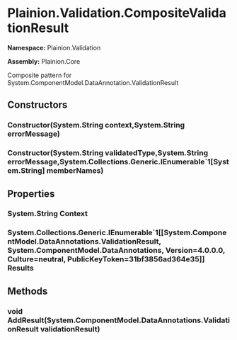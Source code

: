
# Plainion.Validation.CompositeValidationResult

**Namespace:** Plainion.Validation

**Assembly:** Plainion.Core

Composite pattern for System.ComponentModel.DataAnnotation.ValidationResult


## Constructors

### Constructor(System.String context,System.String errorMessage)

### Constructor(System.String validatedType,System.String errorMessage,System.Collections.Generic.IEnumerable`1[System.String] memberNames)


## Properties

### System.String Context

### System.Collections.Generic.IEnumerable`1[[System.ComponentModel.DataAnnotations.ValidationResult, System.ComponentModel.DataAnnotations, Version=4.0.0.0, Culture=neutral, PublicKeyToken=31bf3856ad364e35]] Results


## Methods

### void AddResult(System.ComponentModel.DataAnnotations.ValidationResult validationResult)
